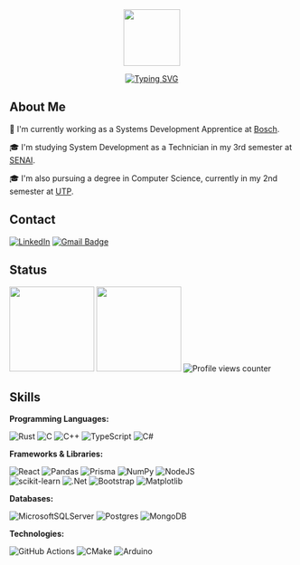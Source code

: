 <div align="center">
  <img src="https://media.giphy.com/media/WFZvB7VIXBgiz3oDXE/giphy.gif" width="100" /><br> 
  
  [![Typing SVG](https://readme-typing-svg.demolab.com?font=Roboto&weight=600&size=30&pause=1000&color=CCCCCC&center=true&vCenter=true&lines=Thiago+S.+Marcelino)](https://git.io/typing-svg)
</div>

## About Me

:briefcase: I'm currently working as a Systems Development Apprentice at [Bosch](https://www.bosch.com.br/).

:mortar_board: I'm studying System Development as a Technician in my 3rd semester at [SENAI](https://www.senaipr.org.br/).

:mortar_board: I'm also pursuing a degree in Computer Science, currently in my 2nd semester at [UTP](https://www.tuiuti.edu.br/).

## Contact

[![LinkedIn](https://img.shields.io/badge/LinkedIn-blue?style=for-the-badge&logo=linkedin&logoColor=white)](https://www.linkedin.com/in/thiagodsmarcelino/)
<a href="mailto:thiagodsmarcelino@gmail.com?subject=Hi, Thiago! (from Github)" target="_blank"  rel="noreferrer">
  <img src="https://img.shields.io/badge/Gmail-red?style=for-the-badge&logo=gmail&logoColor=white" alt="Gmail Badge" />
</a>

## Status
<picture>
  <source 
    srcset="https://github-readme-stats.vercel.app/api?username=ThiagoDSMarcelino&theme=onedark&show_icons=true&count_private=true&rank_icon=github&hide_border=true"
    media="(prefers-color-scheme: dark)"
  />
  <source
    srcset="https://github-readme-stats.vercel.app/api?username=ThiagoDSMarcelino&theme=buefy&show_icons=true&count_private=true&rank_icon=github&hide_border=true"
    media="(prefers-color-scheme: light), (prefers-color-scheme: no-preference)"
  />
  <img
    height="150em"
    src="https://github-readme-stats.vercel.app/api?username=ThiagoDSMarcelino&theme=buefy&show_icons=true&count_private=true&rank_icon=github&hide_border=true"
  />
</picture>

<picture>
  <source 
    srcset="https://github-readme-stats.vercel.app/api/top-langs/?username=ThiagoDSMarcelino&theme=onedark&layout=compact&langs_count=6&hide_border=true&hide=HTML"
    media="(prefers-color-scheme: dark)"
  />
  <source
    srcset="https://github-readme-stats.vercel.app/api/top-langs/?username=ThiagoDSMarcelino&theme=buefy&layout=compact&langs_count=6&hide_border=true&hide=HTML"
    media="(prefers-color-scheme: light), (prefers-color-scheme: no-preference)"
  />
  <img
    height="150em"
    src="https://github-readme-stats.vercel.app/api/top-langs/?username=ThiagoDSMarcelino&theme=buefy&layout=compact&langs_count=6&hide_border=true&hide=HTML"
  />
</picture>
<img src="https://komarev.com/ghpvc/?username=ThiagoDSMarcelino&style=flat-square&color=blue" alt="Profile views counter" />

## Skills

**Programming Languages:**

![Rust](https://img.shields.io/badge/rust-%23000000.svg?style=for-the-badge&logo=rust&logoColor=white)
![C](https://img.shields.io/badge/c-%2300599C.svg?style=for-the-badge&logo=c&logoColor=white)
![C++](https://img.shields.io/badge/c++-%2300599C.svg?style=for-the-badge&logo=c%2B%2B&logoColor=white)
![TypeScript](https://img.shields.io/badge/typescript-%23007ACC.svg?style=for-the-badge&logo=typescript&logoColor=white)
![C#](https://img.shields.io/badge/c%23-%23239120.svg?style=for-the-badge&logo=c-sharp&logoColor=white)

**Frameworks & Libraries:**

![React](https://img.shields.io/badge/react-%2320232a.svg?style=for-the-badge&logo=react&logoColor=%2361DAFB)
![Pandas](https://img.shields.io/badge/pandas-%23150458.svg?style=for-the-badge&logo=pandas&logoColor=white)
![Prisma](https://img.shields.io/badge/Prisma-3982CE?style=for-the-badge&logo=Prisma&logoColor=white)
![NumPy](https://img.shields.io/badge/numpy-%23013243.svg?style=for-the-badge&logo=numpy&logoColor=white)
![NodeJS](https://img.shields.io/badge/node.js-6DA55F?style=for-the-badge&logo=node.js&logoColor=white)<br>
![scikit-learn](https://img.shields.io/badge/scikit--learn-%23F7931E.svg?style=for-the-badge&logo=scikit-learn&logoColor=white)
![.Net](https://img.shields.io/badge/.NET-5C2D91?style=for-the-badge&logo=.net&logoColor=white)
![Bootstrap](https://img.shields.io/badge/bootstrap-%238511FA.svg?style=for-the-badge&logo=bootstrap&logoColor=white)
![Matplotlib](https://img.shields.io/badge/Matplotlib-%23ffffff.svg?style=for-the-badge&logo=Matplotlib&logoColor=black)

**Databases:**

![MicrosoftSQLServer](https://img.shields.io/badge/Microsoft%20SQL%20Server-CC2927?style=for-the-badge&logo=microsoft%20sql%20server&logoColor=white)
![Postgres](https://img.shields.io/badge/postgres-%23316192.svg?style=for-the-badge&logo=postgresql&logoColor=white)
![MongoDB](https://img.shields.io/badge/MongoDB-%234ea94b.svg?style=for-the-badge&logo=mongodb&logoColor=white)

**Technologies:**

![GitHub Actions](https://img.shields.io/badge/github%20actions-%232671E5.svg?style=for-the-badge&logo=githubactions&logoColor=white)
![CMake](https://img.shields.io/badge/CMake-%23008FBA.svg?style=for-the-badge&logo=cmake&logoColor=white)
![Arduino](https://img.shields.io/badge/-Arduino-00979D?style=for-the-badge&logo=Arduino&logoColor=white)
